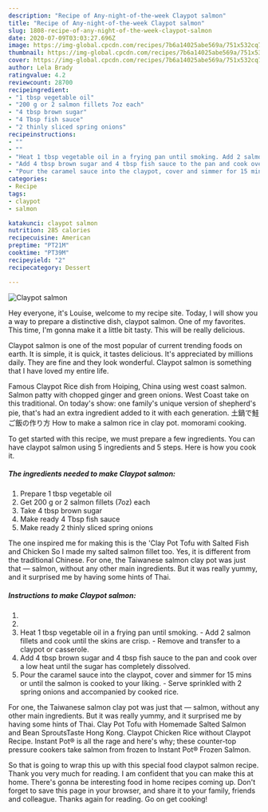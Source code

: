 ```yaml
---
description: "Recipe of Any-night-of-the-week Claypot salmon"
title: "Recipe of Any-night-of-the-week Claypot salmon"
slug: 1808-recipe-of-any-night-of-the-week-claypot-salmon
date: 2020-07-09T03:03:27.696Z
image: https://img-global.cpcdn.com/recipes/7b6a14025abe569a/751x532cq70/claypot-salmon-recipe-main-photo.jpg
thumbnail: https://img-global.cpcdn.com/recipes/7b6a14025abe569a/751x532cq70/claypot-salmon-recipe-main-photo.jpg
cover: https://img-global.cpcdn.com/recipes/7b6a14025abe569a/751x532cq70/claypot-salmon-recipe-main-photo.jpg
author: Lela Brady
ratingvalue: 4.2
reviewcount: 28700
recipeingredient:
- "1 tbsp vegetable oil"
- "200 g or 2 salmon fillets 7oz each"
- "4 tbsp brown sugar"
- "4 Tbsp fish sauce"
- "2 thinly sliced spring onions"
recipeinstructions:
- ""
- ""
- "Heat 1 tbsp vegetable oil in a frying pan until smoking. Add 2 salmon fillets and cook until the skins are crisp. Remove and transfer to a claypot or casserole."
- "Add 4 tbsp brown sugar and 4 tbsp fish sauce to the pan and cook over a low heat until the sugar has completely dissolved."
- "Pour the caramel sauce into the claypot, cover and simmer for 15 mins or until the salmon is cooked to your liking. Serve sprinkled with 2 spring onions and accompanied by cooked rice."
categories:
- Recipe
tags:
- claypot
- salmon

katakunci: claypot salmon 
nutrition: 285 calories
recipecuisine: American
preptime: "PT21M"
cooktime: "PT39M"
recipeyield: "2"
recipecategory: Dessert

---
```



![Claypot salmon](https://img-global.cpcdn.com/recipes/7b6a14025abe569a/751x532cq70/claypot-salmon-recipe-main-photo.jpg)

Hey everyone, it's Louise, welcome to my recipe site. Today, I will show you a way to prepare a distinctive dish, claypot salmon. One of my favorites. This time, I'm gonna make it a little bit tasty. This will be really delicious.

Claypot salmon is one of the most popular of current trending foods on earth. It is simple, it is quick, it tastes delicious. It's appreciated by millions daily. They are fine and they look wonderful. Claypot salmon is something that I have loved my entire life.

Famous Claypot Rice dish from Hoiping, China using west coast salmon. Salmon patty with chopped ginger and green onions. West Coast take on this traditional. On today&#39;s show: one family&#39;s unique version of shepherd&#39;s pie, that&#39;s had an extra ingredient added to it with each generation. 土鍋で鮭ご飯の作り方 How to make a salmon rice in clay pot. momorami cooking.


To get started with this recipe, we must prepare a few ingredients. You can have claypot salmon using 5 ingredients and 5 steps. Here is how you cook it.

<!--inarticleads1-->

##### The ingredients needed to make Claypot salmon:

1. Prepare 1 tbsp vegetable oil
1. Get 200 g or 2 salmon fillets (7oz) each
1. Take 4 tbsp brown sugar
1. Make ready 4 Tbsp fish sauce
1. Make ready 2 thinly sliced spring onions


The one inspired me for making this is the &#39;Clay Pot Tofu with Salted Fish and Chicken So I made my salted salmon fillet too. Yes, it is different from the traditional Chinese. For one, the Taiwanese salmon clay pot was just that — salmon, without any other main ingredients. But it was really yummy, and it surprised me by having some hints of Thai. 

<!--inarticleads2-->

##### Instructions to make Claypot salmon:

1. 
1. 
1. Heat 1 tbsp vegetable oil in a frying pan until smoking. - Add 2 salmon fillets and cook until the skins are crisp. - Remove and transfer to a claypot or casserole.
1. Add 4 tbsp brown sugar and 4 tbsp fish sauce to the pan and cook over a low heat until the sugar has completely dissolved.
1. Pour the caramel sauce into the claypot, cover and simmer for 15 mins or until the salmon is cooked to your liking. - Serve sprinkled with 2 spring onions and accompanied by cooked rice.


For one, the Taiwanese salmon clay pot was just that — salmon, without any other main ingredients. But it was really yummy, and it surprised me by having some hints of Thai. Clay Pot Tofu with Homemade Salted Salmon and Bean SproutsTaste Hong Kong. Claypot Chicken Rice without Claypot Recipe. Instant Pot® is all the rage and here&#39;s why; these counter-top pressure cookers take salmon from frozen to Instant Pot® Frozen Salmon. 

So that is going to wrap this up with this special food claypot salmon recipe. Thank you very much for reading. I am confident that you can make this at home. There's gonna be interesting food in home recipes coming up. Don't forget to save this page in your browser, and share it to your family, friends and colleague. Thanks again for reading. Go on get cooking!
